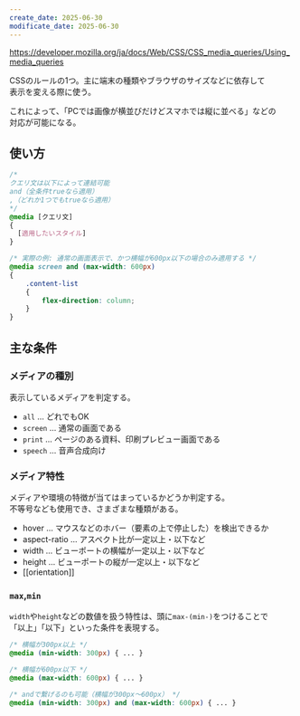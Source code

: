 ```yaml
---
create_date: 2025-06-30
modificate_date: 2025-06-30
---
```

<https://developer.mozilla.org/ja/docs/Web/CSS/CSS_media_queries/Using_media_queries>

CSSのルールの1つ。主に端末の種類やブラウザのサイズなどに依存して  
表示を変える際に使う。

これによって、「PCでは画像が横並びだけどスマホでは縦に並べる」などの  
対応が可能になる。

## 使い方
```css
/* 
クエリ文は以下によって連結可能
and（全条件trueなら適用）
,（どれか1つでもtrueなら適用）
*/
@media [クエリ文]
{
  [適用したいスタイル]
}

/* 実際の例: 通常の画面表示で、かつ横幅が600px以下の場合のみ適用する */
@media screen and (max-width: 600px)
{
	.content-list
	{
		flex-direction: column;
	}
}
```

## 主な条件
### メディアの種別
表示しているメディアを判定する。

* `all` ... どれでもOK
* `screen` ... 通常の画面である
* `print` ... ページのある資料、印刷プレビュー画面である
* `speech` ... 音声合成向け

### メディア特性
メディアや環境の特徴が当てはまっているかどうか判定する。  
不等号なども使用でき、さまざまな種類がある。

* hover ... マウスなどのホバー（要素の上で停止した）を検出できるか
* aspect-ratio ... アスペクト比が一定以上・以下など
* width ... ビューポートの横幅が一定以上・以下など
* height ... ビューポートの縦が一定以上・以下など
* [[orientation]]

### `max`,`min`
`width`や`height`などの数値を扱う特性は、頭に`max-(min-)`をつけることで  
「以上」「以下」といった条件を表現する。

```css
/* 横幅が300px以上 */
@media (min-width: 300px) { ... }

/* 横幅が600px以下 */
@media (max-width: 600px) { ... }

/* andで繋げるのも可能（横幅が300px〜600px） */
@media (min-width: 300px) and (max-width: 600px) { ... }
```